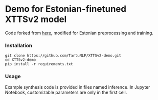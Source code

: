 # Demo for Estonian-finetuned XTTSv2 model
Code forked from [here](https://github.com/anhnh2002/XTTSv2-Finetuning-for-New-Languages), modified for Estonian preprocessing and training.

### Installation
```shell
git clone https://github.com/TartuNLP/XTTSv2-demo.git
cd XTTSv2-demo
pip install -r requirements.txt
```

### Usage
Example synthesis code is provided in files named inference. In Jupyter Notebook, customizable parameters are only in the first cell.